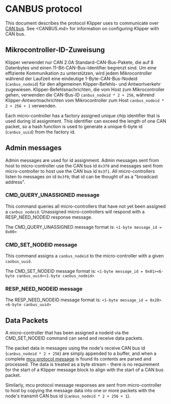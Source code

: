 # CANBUS protocol

This document describes the protocol Klipper uses to communicate over [CAN bus](https://en.wikipedia.org/wiki/CAN_bus). See <CANBUS.md> for information on configuring Klipper with CAN bus.

## Mikrocontroller-ID-Zuweisung

Klipper verwendet nur CAN 2.0A Standard-CAN-Bus-Pakete, die auf 8 Datenbytes und einen 11-Bit-CAN-Bus-Identifier begrenzt sind. Um eine effiziente Kommunikation zu unterstützen, wird jedem Mikrocontroller während der Laufzeit eine eindeutige 1-Byte-CAN-Bus-Nodeid (`canbus_nodeid`) für den allgemeinen Klipper-Befehls- und Antwortverkehr zugewiesen. Klipper-Befehlsnachrichten, die vom Host zum Mikrocontroller gehen, verwenden die CAN-Bus-ID `canbus_nodeid * 2 + 256`, während Klipper-Antwortnachrichten vom Mikrocontroller zum Host `canbus_nodeid * 2 + 256 + 1` verwenden.

Each micro-controller has a factory assigned unique chip identifier that is used during id assignment. This identifier can exceed the length of one CAN packet, so a hash function is used to generate a unique 6-byte id (`canbus_uuid`) from the factory id.

## Admin messages

Admin messages are used for id assignment. Admin messages sent from host to micro-controller use the CAN bus id `0x3f0` and messages sent from micro-controller to host use the CAN bus id `0x3f1`. All micro-controllers listen to messages on id `0x3f0`; that id can be thought of as a "broadcast address".

### CMD_QUERY_UNASSIGNED message

This command queries all micro-controllers that have not yet been assigned a `canbus_nodeid`. Unassigned micro-controllers will respond with a RESP_NEED_NODEID response message.

The CMD_QUERY_UNASSIGNED message format is: `<1-byte message_id = 0x00>`

### CMD_SET_NODEID message

This command assigns a `canbus_nodeid` to the micro-controller with a given `canbus_uuid`.

The CMD_SET_NODEID message format is: `<1-byte message_id = 0x01><6-byte canbus_uuid><1-byte canbus_nodeid>`

### RESP_NEED_NODEID message

The RESP_NEED_NODEID message format is: `<1-byte message_id = 0x20><6-byte canbus_uuid>`

## Data Packets

A micro-controller that has been assigned a nodeid via the CMD_SET_NODEID command can send and receive data packets.

The packet data in messages using the node's receive CAN bus id (`canbus_nodeid * 2 + 256`) are simply appended to a buffer, and when a complete [mcu protocol message](Protocol.md) is found its contents are parsed and processed. The data is treated as a byte stream - there is no requirement for the start of a Klipper message block to align with the start of a CAN bus packet.

Similarly, mcu protocol message responses are sent from micro-controller to host by copying the message data into one or more packets with the node's transmit CAN bus id (`canbus_nodeid * 2 + 256 + 1`).
